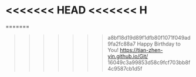<<<<<<< HEAD
<<<<<<< H
=======
=======

>>>>>>> a8bf18d19d89f1dfb80f1071f049ad9fa2fc88a7
Happy Birthday to You!
https://tian-zhen-yin.github.io/Git/
>>>>>>> 16049c3a99853d58c9fcf703bb8f4c9587cb1d5f
